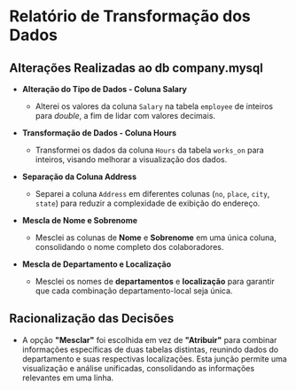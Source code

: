 # Relatório de Transformação dos Dados

## Alterações Realizadas ao db company.mysql

- **Alteração do Tipo de Dados - Coluna Salary**
  - Alterei os valores da coluna `Salary` na tabela `employee` de inteiros para *double*, a fim de lidar com valores decimais.

- **Transformação de Dados - Coluna Hours**
  - Transformei os dados da coluna `Hours` da tabela `works_on` para inteiros, visando melhorar a visualização dos dados.

- **Separação da Coluna Address**
  - Separei a coluna `Address` em diferentes colunas (`no`, `place`, `city`, `state`) para reduzir a complexidade de exibição do endereço.

- **Mescla de Nome e Sobrenome**
  - Mesclei as colunas de **Nome** e **Sobrenome** em uma única coluna, consolidando o nome completo dos colaboradores.

- **Mescla de Departamento e Localização**
  - Mesclei os nomes de **departamentos** e **localização** para garantir que cada combinação departamento-local seja única.

## Racionalização das Decisões

- A opção **"Mesclar"** foi escolhida em vez de **"Atribuir"** para combinar informações específicas de duas tabelas distintas, reunindo dados do departamento e suas respectivas localizações. Esta junção permite uma visualização e análise unificadas, consolidando as informações relevantes em uma linha.
